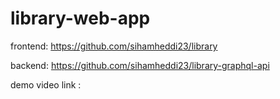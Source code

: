 # library-web-app

frontend: https://github.com/sihamheddi23/library

backend: https://github.com/sihamheddi23/library-graphql-api

demo video link : 
